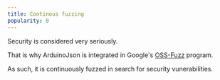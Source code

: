 ```yaml
---
title: Continous fuzzing
popularity: 0
---
```


Security is considered very seriously.

That is why ArduinoJson is integrated in Google's [OSS-Fuzz](https://github.com/google/oss-fuzz) program.

As such, it is continuously fuzzed in search for security vunerabilities.

